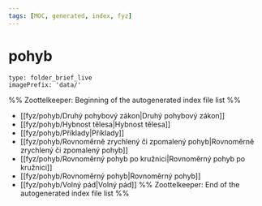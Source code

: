```yaml
---
tags: [MOC, generated, index, fyz]
---
```

# pohyb
```ccard
type: folder_brief_live
imagePrefix: 'data/'
```
%% Zoottelkeeper: Beginning of the autogenerated index file list  %%
-  [[fyz/pohyb/Druhý pohybový zákon|Druhý pohybový zákon]]
-  [[fyz/pohyb/Hybnost tělesa|Hybnost tělesa]]
-  [[fyz/pohyb/Příklady|Příklady]]
-  [[fyz/pohyb/Rovnoměrně zrychlený či zpomalený pohyb|Rovnoměrně zrychlený či zpomalený pohyb]]
-  [[fyz/pohyb/Rovnoměrný pohyb po kružnici|Rovnoměrný pohyb po kružnici]]
-  [[fyz/pohyb/Rovnoměrný pohyb|Rovnoměrný pohyb]]
-  [[fyz/pohyb/Volný pád|Volný pád]]
%% Zoottelkeeper: End of the autogenerated index file list  %%
